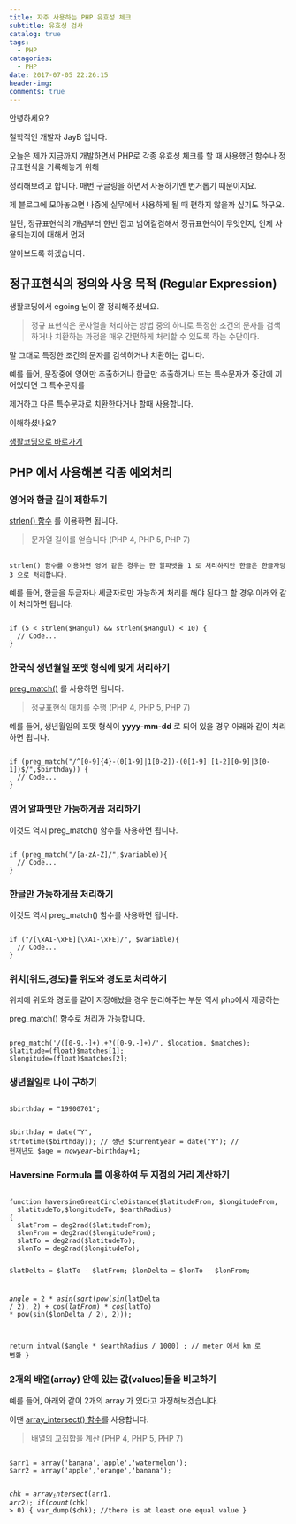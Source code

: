 ```yaml
---
title: 자주 사용하는 PHP 유효성 체크
subtitle: 유효성 검사
catalog: true
tags:
  - PHP
catagories:
  - PHP
date: 2017-07-05 22:26:15
header-img:
comments: true
---
```



안녕하세요?

철학적인 개발자 JayB 입니다.

오늘은 제가 지금까지 개발하면서 PHP로 각종 유효성 체크를 할 때 사용했던 함수나 정규표현식을 기록해놓기 위해

정리해보려고 합니다. 매번 구글링을 하면서 사용하기엔 번거롭기 때문이지요.

제 블로그에 모아놓으면 나중에 실무에서 사용하게 될 때 편하지 않을까 싶기도 하구요.

일단, 정규표현식의 개념부터 한번 집고 넘어갈겸해서 정규표현식이 무엇인지, 언제 사용되는지에 대해서 먼저

알아보도록 하겠습니다.

## 정규표현식의 정의와 사용 목적 (Regular Expression)

생활코딩에서 egoing 님이 잘 정리해주셨네요.

> 정규 표현식은 문자열을 처리하는 방법 중의 하나로 특정한 조건의 문자를 검색하거나 치환하는 과정을 매우 간편하게
  처리할 수 있도록 하는 수단이다.

말 그대로 특정한 조건의 문자를 검색하거나 치환하는 겁니다.

예를 들어, 문장중에 영어만 추출하거나 한글만 추출하거나 또는 특수문자가 중간에 끼어있다면 그 특수문자를

제거하고 다른 특수문자로 치환한다거나 할때 사용합니다.

이해하셨나요?

[생활코딩으로 바로가기](https://opentutorials.org/module/6/5141)


## PHP 에서 사용해본 각종 예외처리


### 영어와 한글 길이 제한두기

[strlen() 함수](http://php.net/manual/kr/function.strlen.php) 를 이용하면 됩니다.

> 문자열 길이를 얻습니다 (PHP 4, PHP 5, PHP 7)

<code>
strlen() 함수를 이용하면 영어 같은 경우는 한 알파벳을 1 로 처리하지만 한글은 한글자당 3 으로 처리합니다.
</code>

예를 들어, 한글을 두글자나 세글자로만 가능하게 처리를 해야 된다고 할 경우 아래와 같이 처리하면 됩니다.

<code>
if (5 < strlen($Hangul) && strlen($Hangul) < 10) {
  // Code...
}
</code>

### 한국식 생년월일 포맷 형식에 맞게 처리하기

[preg_match()](http://php.net/manual/kr/function.preg-match.php) 를 사용하면 됩니다.

> 정규표현식 매치를 수행 (PHP 4, PHP 5, PHP 7)

예를 들어, 생년월일의 포맷 형식이 **yyyy-mm-dd** 로 되어 있을 경우 아래와 같이 처리하면 됩니다.

<code>
if (preg_match("/^[0-9]{4}-(0[1-9]|1[0-2])-(0[1-9]|[1-2][0-9]|3[0-1])$/",$birthday)) {
  // Code...
}
</code>

### 영어 알파멧만 가능하게끔 처리하기

이것도 역시 preg_match() 함수를 사용하면 됩니다.

<code>
if (preg_match("/[a-zA-Z]/",$variable)){
  // Code...
}
</code>

### 한글만 가능하게끔 처리하기

이것도 역시 preg_match() 함수를 사용하면 됩니다.

<code>
if ("/[\xA1-\xFE][\xA1-\xFE]/", $variable){
  // Code...
}
</code>

### 위치(위도,경도)를 위도와 경도로 처리하기

위치에 위도와 경도를 같이 저장해놨을 경우 분리해주는 부분 역시 php에서 제공하는

preg_match() 함수로 처리가 가능합니다.

<code>
preg_match('/([0-9.-]+).+?([0-9.-]+)/', $location, $matches);
$latitude=(float)$matches[1];
$longitude=(float)$matches[2];
</code>

### 생년월일로 나이 구하기

<code>
$birthday = "19900701";

$birthday = date("Y", strtotime($birthday)); // 생년
$currentyear = date("Y"); // 현재년도
$age = $nowyear-$birthday+1;
</code>

### Haversine Formula 를 이용하여 두 지점의 거리 계산하기

<code>
function haversineGreatCircleDistance($latitudeFrom, $longitudeFrom,
  $latitudeTo,$longitudeTo, $earthRadius)
{
  $latFrom = deg2rad($latitudeFrom);
  $lonFrom = deg2rad($longitudeFrom);
  $latTo = deg2rad($latitudeTo);
  $lonTo = deg2rad($longitudeTo);

  $latDelta = $latTo - $latFrom;
  $lonDelta = $lonTo - $lonFrom;

  $angle = 2 * asin(sqrt(pow(sin($latDelta / 2), 2) +
    cos($latFrom) * cos($latTo) * pow(sin($lonDelta / 2), 2)));

  return intval($angle * $earthRadius / 1000) ; // meter 에서 km 로 변환
}
</code>

### 2개의 배열(array) 안에 있는 값(values)들을 비교하기

예를 들어, 아래와 같이 2개의 array 가 있다고 가정해보겠습니다.

이땐 [array_intersect() 함수](http://php.net/manual/kr/function.array-intersect.php )를 사용합니다.

> 배열의 교집합을 계산  (PHP 4, PHP 5, PHP 7)

<code>
$arr1 = array('banana','apple','watermelon');
$arr2 = array('apple','orange','banana');


$chk = array_intersect($arr1, $arr2);
if (count($chk) > 0) {
    var_dump($chk);
    //there is at least one equal value
}
</code>
